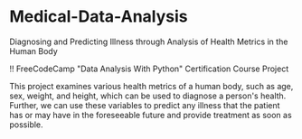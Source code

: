 # Medical-Data-Analysis
Diagnosing and Predicting Illness through Analysis of Health Metrics in the Human Body

!! FreeCodeCamp "Data Analysis With Python" Certification Course Project

This project examines various health metrics of a human body, such as age, sex, weight, and height, which can be used to diagnose a person's health. Further, we can use these variables to predict any illness that the patient has or may have in the foreseeable future and provide treatment as soon as possible.
